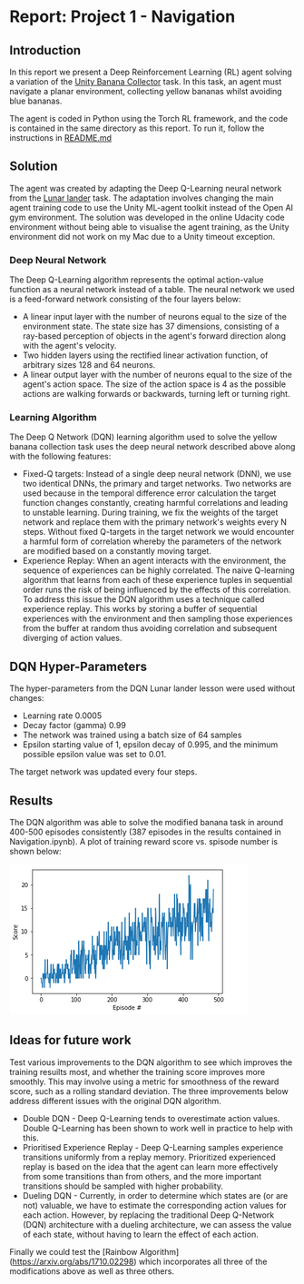 # Report: Project 1 - Navigation

## Introduction 

In this report we present a Deep Reinforcement Learning (RL) agent solving a variation of the [Unity Banana Collector](https://github.com/Unity-Technologies/ml-agents/blob/master/docs/Learning-Environment-Examples.md#banana-collector) task.
In this task, an agent must navigate a planar environment, collecting yellow bananas whilst avoiding blue bananas.

The agent is coded in Python using the Torch RL framework, and the code is contained in the same directory
as this report. To run it, follow the instructions in [README.md](https://github.com/srmorgan1/deep-reinforcement-learning/blob/master/p1_navigation/README.md)

## Solution

The agent was created by adapting the Deep Q-Learning neural network from the [Lunar lander](https://github.com/udacity/deep-reinforcement-learning/tree/master/dqn/solution) task.
The adaptation involves changing the main agent training code to use the Unity ML-agent toolkit instead
of the Open AI gym environment. The solution was developed in the online Udacity code environment
without being able to visualise the agent training, as the Unity environment did not work on my Mac due to a
Unity timeout exception.

### Deep Neural Network

The Deep Q-Learning algorithm represents the optimal action-value function as a neural network instead of a table. The neural network we used is a feed-forward network consisting of the four layers below:

+ A linear input layer with the number of neurons equal to the size of the environment state. The state size
  has 37 dimensions, consisting of a ray-based perception of objects in the agent's forward direction along
  with the agent's velocity.
+ Two hidden layers using the rectified linear activation function, of arbitrary sizes 128 and 64 neurons.
+ A linear output layer with the number of neurons equal to the size of the agent's action space. The size of
  the action space is 4 as the possible actions are walking forwards or backwards, turning left or turning
  right.

### Learning Algorithm

The Deep Q Network (DQN) learning algorithm used to solve the yellow banana collection task uses the deep
neural network described above along with the following features:

+ Fixed-Q targets: Instead of a single deep neural network (DNN), we use two identical DNNs, the primary and target networks.
  Two networks are used because in the temporal difference error calculation the target function changes constantly, creating harmful
  correlations and leading to unstable learning. During training, we fix the weights of the target network and replace them with the
  primary network's weights every N steps. Without fixed Q-targets in the target network we would encounter a harmful form of correlation
  whereby the parameters of the network are modified based on a constantly moving target.
+ Experience Replay: When an agent interacts with the environment, the sequence of experiences can be highly correlated.
  The naive Q-learning algorithm that learns from each of these experience tuples in sequential order runs the risk of being influenced by the effects of this correlation. To address this issue the DQN algorithm uses a technique called experience replay. This works by storing
  a buffer of sequential experiences with the environment and then sampling those experiences from the buffer at random thus avoiding
  correlation and subsequent diverging of action values.

## DQN Hyper-Parameters

The hyper-parameters from the DQN Lunar lander lesson were used without changes:

+ Learning rate 0.0005
+ Decay factor (gamma) 0.99
+ The network was trained using a batch size of 64 samples
+ Epsilon starting value of 1, epsilon decay of 0.995, and the minimum possible epsilon value was set to 0.01.

The target network was updated every four steps.

## Results

The DQN algorithm was able to solve the modified banana task in around 400-500 episodes consistently (387 episodes in the results contained in Navigation.ipynb).
A plot of training reward score vs. spisode number is shown below:

![](training-results.png)

## Ideas for future work

Test various improvements to the DQN algorithm to see which improves the training resuilts most, and whether
the training score improves more smoothly. This may involve using a metric for smoothness of the reward score, such as a rolling
standard deviation. The three improvements below address different issues with the original DQN algorithm.

+ Double DQN - Deep Q-Learning tends to overestimate action values. Double Q-Learning has been shown to work well in practice to help with this.
+ Prioritised Experience Replay - Deep Q-Learning samples experience transitions uniformly from a replay memory. Prioritized experienced replay is based on the idea that the agent can learn more effectively from some transitions than from others, and the more important transitions should be sampled with higher probability.
+ Dueling DQN - Currently, in order to determine which states are (or are not) valuable, we have to estimate the corresponding action values for each action. However, by replacing the traditional Deep Q-Network (DQN) architecture with a dueling architecture, we can assess the value of each state, without having to learn the effect of each action.

Finally we could test the [Rainbow Algorithm] (https://arxiv.org/abs/1710.02298) which incorporates all three of the modifications above as well as three others.